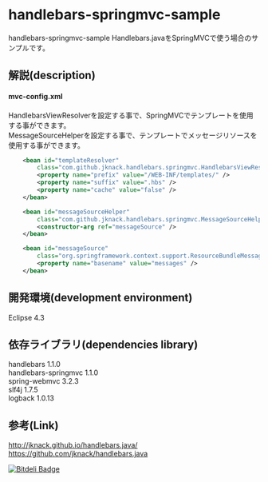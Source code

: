 handlebars-springmvc-sample
======================
handlebars-springmvc-sample
Handlebars.javaをSpringMVCで使う場合のサンプルです。  
  
解説(description)
------
#### mvc-config.xml  
HandlebarsViewResolverを設定する事で、SpringMVCでテンプレートを使用する事ができます。  
MessageSourceHelperを設定する事で、テンプレートでメッセージリソースを使用する事ができます。
```xml
	<bean id="templateResolver"
		class="com.github.jknack.handlebars.springmvc.HandlebarsViewResolver">
		<property name="prefix" value="/WEB-INF/templates/" />
		<property name="suffix" value=".hbs" />
		<property name="cache" value="false" />
	</bean>

	<bean id="messageSourceHelper"
		class="com.github.jknack.handlebars.springmvc.MessageSourceHelper">
		<constructor-arg ref="messageSource" />
	</bean>

	<bean id="messageSource"
		class="org.springframework.context.support.ResourceBundleMessageSource">
		<property name="basename" value="messages" />
	</bean>
```

開発環境(development environment)
------------
Eclipse 4.3  
  
依存ライブラリ(dependencies library)
----------------
handlebars 1.1.0  
handlebars-springmvc 1.1.0  
spring-webmvc 3.2.3  
slf4j 1.7.5  
logback 1.0.13  
  
参考(Link)
----------------
http://jknack.github.io/handlebars.java/  
https://github.com/jknack/handlebars.java  


[![Bitdeli Badge](https://d2weczhvl823v0.cloudfront.net/heki1224/handlebars-springmvc-sample/trend.png)](https://bitdeli.com/free "Bitdeli Badge")

